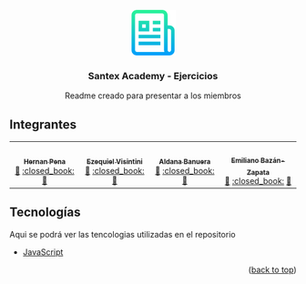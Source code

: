 <div id="top"></div>


<!-- PROJECT LOGO -->
<br />
<div align="center">
    <img src="images/logo.png" alt="Logo" width="80" height="80">
  </a>

  <h3 align="center">Santex Academy - Ejercicios</h3>

  <p align="center">
    Readme creado para presentar a los miembros
  </p>
</div>




<!-- ABOUT THE PROJECT -->
## Integrantes

<table align="center">
  <tr>
    <td align="center">
          <a href="https://kentcdodds.com">
            <img src="https://avatars.githubusercontent.com/u/57644244?v=4" width="100px;" alt=""/>
            <br />
            <sub><b>Hernan Pena</b></sub></a>
          <br />
          <a href="mailto:esingcomputacion@gmail.com" title="E-mail">💬</a> 
          <a href="https://github.com/Blackhorde-coder" title="GitHub">:closed_book:</a> 
          <a href="https://www.linkedin.com/in/hernan-mauricio-pena" title="LinkedIn">👀</a> 
    </td>
    <td align="center">
          <a href="https://kentcdodds.com">
            <img src="https://avatars.githubusercontent.com/u/63618444?v=4" width="100px;" alt=""/>
            <br />
            <sub><b>Ezequiel Visintini</b></sub></a>
          <br />
          <a href="mailto:Ezeq1802@gmail.com" title="E-mail">💬</a> 
          <a href="https://github.com/evisintini" title="GitHub">:closed_book:</a> 
          <a href="https://www.linkedin.com/in/EzequielVisintini" title="LinkedIn">👀</a> 
    </td>
    <td align="center">
          <a href="https://kentcdodds.com">
            <img src="https://avatars.githubusercontent.com/u/63618011?v=4" width="100px;" alt=""/>
            <br />
            <sub><b>Aldana Banuera</b></sub></a>
          <br />
          <a href="mailto:aldanabanuera@gmail.com" title="E-mail">💬</a> 
          <a href="https://github.com/aldanaba97" title="GitHub">:closed_book:</a> 
          <a href="https://www.linkedin.com/in/aldana-banuera-3235511b3" title="LinkedIn">👀</a> 
    </td>
        <td align="center">
          <a href="https://kentcdodds.com">
            <img src="https://avatars.githubusercontent.com/u/57721403?v=4" width="100px;" alt=""/>
            <br />
            <sub><b>Emiliano Bazán-Zapata</b></sub></a>
          <br />
          <a href="mailto:emilianobz546@gmail.com" title="E-mail">💬</a> 
          <a href="https://github.com/EmilianoBazanZapata" title="GitHub">:closed_book:</a> 
          <a href="https://www.linkedin.com/in/emiliano-baz%C3%A1n-zapata-18705721a" title="LinkedIn">👀</a> 
    </td>
  </tr>
</table>


## Tecnologías

Aqui se podrá ver las tencologias utilizadas en el repositorio

* [JavaScript](https://www.javascript.com)

<p align="right">(<a href="#top">back to top</a>)</p>
